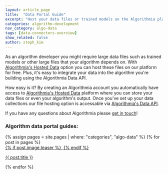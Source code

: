 ```yaml
---
layout: article_page
title:  "Data Portal Guide"
excerpt: "Host your data files or trained models on the Algorithmia platform for free."
categories: algorithm-development
nav_category: algo-data
tags: [data-connectors-overview]
show_related: false
author: steph_kim
---
```


As an algorithm developer you might require large data files such as trained models or other large files that your algorithm depends on. With <a href="https://algorithmia.com/data/hosted">Algorithmia's Hosted Data</a> option you can host these files on our platform for free. Plus, it's easy to integrate your data into the algorithm you're building using the Algorithmia Data API.

How easy is it? By creating an Algorithmia account you automatically have access to <a href="https://algorithmia.com/data/hosted">Algorithmia's Hosted Data</a> platform where you can store your data files or even your algorithm's output. Once you've set up your data collections our file hosting option is accessable via <a href="http://docs.algorithmia.com/#data-api-specification">Algorithmia's Data API</a>.

If you have any questions about Algorithmia please <a href="mailto:support@algorithmia.com">get in touch</a>!

### Algorithm data portal guides:
<div class="row lang-tile">
  {% assign pages = site.pages | where: "categories", "algo-data" %}
  {% for post in pages %}
  	<div class="col-xs-3">
  		<a  href="{{ post.url | relative_url }}">
  		{% if post.image.teaser %}
		<img  src="{{ post.image.teaser | prepend:'/images' | relative_url }}" alt="" itemprop="image" class="lang-icon">
		{% endif %}
		</a>
		<p class="lg"><a  href="{{ post.url | relative_url }}">{{ post.title }}</a></p>
	</div>
  {% endfor %}
</div>
